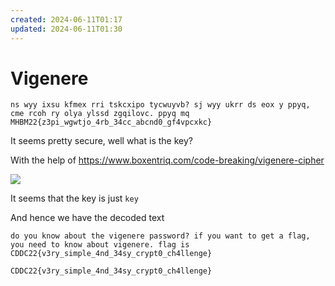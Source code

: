 ```yaml
---
created: 2024-06-11T01:17
updated: 2024-06-11T01:30
---
```


# Vigenere

```text
ns wyy ixsu kfmex rri tskcxipo tycwuyvb? sj wyy ukrr ds eox y ppyq, cme rcoh ry olya ylssd zgqilovc. ppyq mq MHBM22{z3pi_wgwtjo_4rb_34cc_abcnd0_gf4vpcxkc}
```

It seems pretty secure, well what is the key?

With the help of https://www.boxentriq.com/code-breaking/vigenere-cipher

![](https://res.cloudinary.com/kumonochisanaka/image/upload/v1718083810/2024/06/4a0baca294a64593cc2c033e322678f3.png)

It seems that the key is just `key`

And hence we have the decoded text

```text
do you know about the vigenere password? if you want to get a flag, you need to know about vigenere. flag is CDDC22{v3ry_simple_4nd_34sy_crypt0_ch4llenge}
```

```text
CDDC22{v3ry_simple_4nd_34sy_crypt0_ch4llenge}
```
